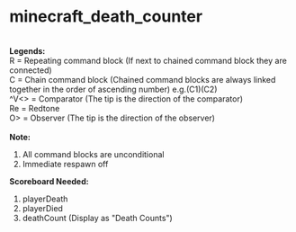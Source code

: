 # minecraft_death_counter
\
**Legends:**\
R = Repeating command block (If next to chained command block they are connected)\
C = Chain command block (Chained command blocks are always linked together in the order of ascending number) e.g.(C1)(C2)\
^V<> = Comparator (The tip is the direction of the comparator)\
Re = Redtone\
O> = Observer (The tip is the direction of the observer)\
\
**Note:**
1. All command blocks are unconditional
2. Immediate respawn off

**Scoreboard Needed:**
1. playerDeath
2. playerDied
3. deathCount (Display as "Death Counts")
